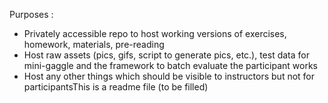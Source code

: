 Purposes : 

- Privately accessible repo to host working versions of exercises, homework, materials, pre-reading
- Host raw assets (pics, gifs, script to generate pics, etc.), test data for mini-gaggle and the framework to batch evaluate the participant works
- Host any other things which should be visible to instructors but not for participantsThis is a readme file (to be filled)
